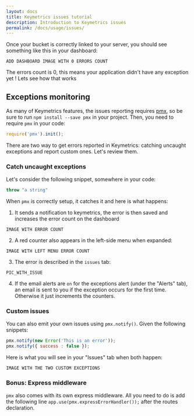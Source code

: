 ```yaml
---
layout: docs
title: Keymetrics issues tutorial
description: Introduction to Keymetrics issues
permalink: /docs/usage/issues/
---
```


Once your bucket is correctly linked to your server, you should see something like this in your dashboard:

```
ADD DASHBOARD IMAGE WITH 0 ERRORS COUNT
```

The errors count is 0, this means your application didn't have any exception yet ! Lets see how that works

## Exceptions monitoring

As many of Keymetrics features, the issues reporting requires [pmx](https://github.com/keymetrics/pmx), so be sure to run `npm install --save pmx` in your project.
Then, you need to require `pmx` in your code:
```javascript
require('pmx').init();
```

There are two way to get errors reported in Keymetrics: catching uncaught exceptions and report custom ones. Let's review them.

### Catch uncaught exceptions

Let's consider the following snippet, somewhere in your code:

```javascript
throw "a string"
```

When `pmx` is correctly setup, it catches it and here is what happens:

1. It sends a notification to keymetrics, the error is then saved and increases the error count on the dashboard
```
IMAGE WITH ERROR COUNT
```

2. A red counter also appears in the left-side menu when expanded:
```
IMAGE WITH LEFT MENU ERROR COUNT
```

3. The error is described in the `issues` tab:
```
PIC_WITH_ISSUE
```

4. If the email alerts are `on` for the exceptions alert (under the "Alerts" tab), an email is sent to you if the exception occurs for the first time. Otherwise it just increments the counters.

### Custom issues

You can also emit your own issues using `pmx.notify()`. Given the following snippets:
```javascript
pmx.notify(new Error('This is an error'));
pmx.notify({ success : false });
```

Here is what you will see in your "Issues" tab when both happen:

```
IMAGE WITH THE TWO CUSTOM EXCEPTIONS
```


### Bonus: Express middleware

`pmx` also comes with its own express middleware. All you need to do is add the following line `app.use(pmx.expressErrorHandler());` after the routes declaration.
